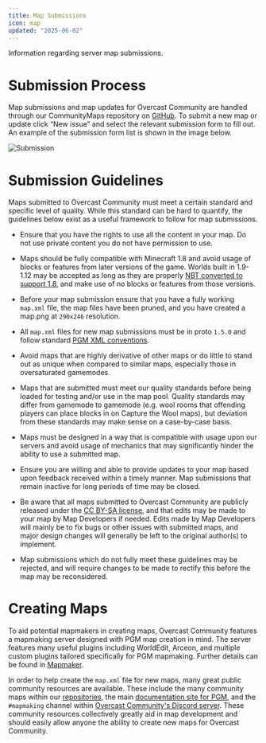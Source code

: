 ```yaml
---
title: Map Submissions
icon: map
updated: "2025-06-02"
---
```


Information regarding server map submissions.

# Submission Process

Map submissions and map updates for Overcast Community are handled through our CommunityMaps repository on [GitHub](https://github.com/OvercastCommunity/CommunityMaps/issues). To submit a new map or update click “New issue” and select the relevant submission form to fill out. An example of the submission form list is shown in the image below.

![Submission](/img/docs/submission.png)

# Submission Guidelines

Maps submitted to Overcast Community must meet a certain standard and specific level of quality. While this standard can be hard to quantify, the guidelines below exist as a useful framework to follow for map submissions.

- Ensure that you have the rights to use all the content in your map. Do not use private content you do not have permission to use.

- Maps should be fully compatible with Minecraft 1.8 and avoid usage of blocks or features from later versions of the game. Worlds built in 1.9-1.12 may be accepted as long as they are properly [NBT converted to support 1.8](https://github.com/mitchts/nbt-converter), and make use of no blocks or features from those versions.

- Before your map submission ensure that you have a fully working `map.xml` file, the map files have been pruned, and you have created a map.png at `290x246` resolution.

- All `map.xml` files for new map submissions must be in proto `1.5.0` and follow standard [PGM XML conventions](https://pgm.dev/docs/guides/xml-pointers/conventions).

- Avoid maps that are highly derivative of other maps or do little to stand out as unique when compared to similar maps, especially those in oversaturated gamemodes.

- Maps that are submitted must meet our quality standards before being loaded for testing and/or use in the map pool. Quality standards may differ from gamemode to gamemode (e.g. wool rooms that offending players can place blocks in on Capture the Wool maps), but deviation from these standards may make sense on a case-by-case basis.

- Maps must be designed in a way that is compatible with usage upon our servers and avoid usage of mechanics that may significantly hinder the ability to use a submitted map.

- Ensure you are willing and able to provide updates to your map based upon feedback received within a timely manner. Map submissions that remain inactive for long periods of time may be closed.

- Be aware that all maps submitted to Overcast Community are publicly released under the [CC BY-SA license](https://creativecommons.org/licenses/by-sa/4.0/), and that edits may be made to your map by Map Developers if needed. Edits made by Map Developers will mainly be to fix bugs or other issues with submitted maps, and major design changes will generally be left to the original author(s) to implement.

- Map submissions which do not fully meet these guidelines may be rejected, and will require changes to be made to rectify this before the map may be reconsidered.

# Creating Maps

To aid potential mapmakers in creating maps, Overcast Community features a mapmaking server designed with PGM map creation in mind. The server features many useful plugins including WorldEdit, Arceon, and multiple custom plugins tailored specifically for PGM mapmaking. Further details can be found in [Mapmaker](/mapmaker).

In order to help create the `map.xml` file for new maps, many great public community resources are available. These include the many community maps within our [repositories](https://github.com/OvercastCommunity/CommunityMaps), the main [documentation site for PGM](https://pgm.dev/), and the `#mapmaking` channel within [Overcast Community's Discord server](/socials/discord). These community resources collectively greatly aid in map development and should easily allow anyone the ability to create new maps for Overcast Community.



